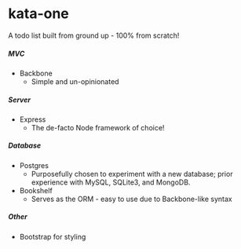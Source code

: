 # kata-one

A todo list built from ground up - 100% from scratch!

##### MVC
* Backbone
  * Simple and un-opinionated

##### Server
* Express
  * The de-facto Node framework of choice!

##### Database
* Postgres
  * Purposefully chosen to experiment with a new database; prior experience with MySQL, SQLite3, and MongoDB.
* Bookshelf
  * Serves as the ORM - easy to use due to Backbone-like syntax

##### Other
* Bootstrap for styling

